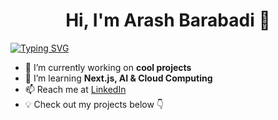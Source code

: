 # <div align="center">Hi, I'm Arash Barabadi 👋 </div>   

[![Typing SVG](https://readme-typing-svg.demolab.com?font=Fira+Code&size=25&pause=1000&center=true&width=1000&lines=Autonomous+Engineer;Robotocist;Tech+Enthusiast)](https://git.io/typing-svg)

- 🔭 I’m currently working on **cool projects**  
- 🌱 I’m learning **Next.js, AI & Cloud Computing**  
- 📫 Reach me at [LinkedIn](https://linkedin.com/in/arash-barabadi)  
- 💡 Check out my projects below 👇 
